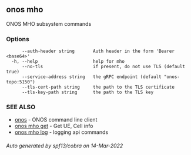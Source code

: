 <!--
SPDX-FileCopyrightText: 2019-present Open Networking Foundation <info@opennetworking.org>

SPDX-License-Identifier: Apache-2.0
-->

## onos mho

ONOS MHO subsystem commands

### Options

```
      --auth-header string       Auth header in the form 'Bearer <base64>'
  -h, --help                     help for mho
      --no-tls                   if present, do not use TLS (default true)
      --service-address string   the gRPC endpoint (default "onos-topo:5150")
      --tls-cert-path string     the path to the TLS certificate
      --tls-key-path string      the path to the TLS key
```

### SEE ALSO

* [onos](onos.md)	 - ONOS command line client
* [onos mho get](onos_mho_get.md)	 - Get UE, Cell info
* [onos mho log](onos_mho_log.md)	 - logging api commands

###### Auto generated by spf13/cobra on 14-Mar-2022
